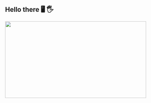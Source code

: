 ## Hello there 🖥️ 🖐️

<img src='https://i2.wp.com/allhtaccess.info/wp-content/uploads/2018/03/programming.gif?fit=1281%2C716&ssl=1' width='460"' height='250"'>
